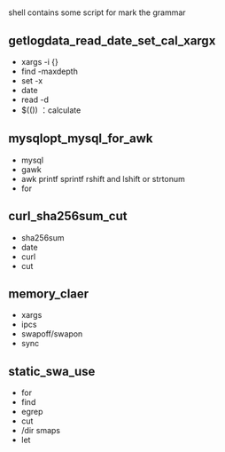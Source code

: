 # 
shell
contains some script for mark the grammar

## getlogdata_read_date_set_cal_xargx
- xargs -i {}
- find -maxdepth
- set -x
- date
- read -d
- $(()) ：calculate

## mysqlopt_mysql_for_awk
- mysql
- gawk
- awk printf sprintf rshift and lshift or strtonum
- for

## curl_sha256sum_cut
- sha256sum
- date
- curl
- cut

## memory_claer
- xargs
- ipcs
- swapoff/swapon
- sync

## static_swa_use
- for
- find 
- egrep
- cut
- /dir smaps
- let

